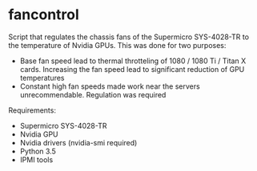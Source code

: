 # fancontrol

Script that regulates the chassis fans of the Supermicro SYS-4028-TR to the temperature of Nvidia GPUs. This was done for two purposes:
- Base fan speed lead to thermal throtteling of 1080 / 1080 Ti / Titan X cards. Increasing the fan speed lead to significant reduction of GPU temperatures
- Constant high fan speeds made work near the servers unrecommendable. Regulation was required

Requirements:
- Supermicro SYS-4028-TR
- Nvidia GPU
- Nvidia drivers (nvidia-smi required)
- Python 3.5
- IPMI tools
